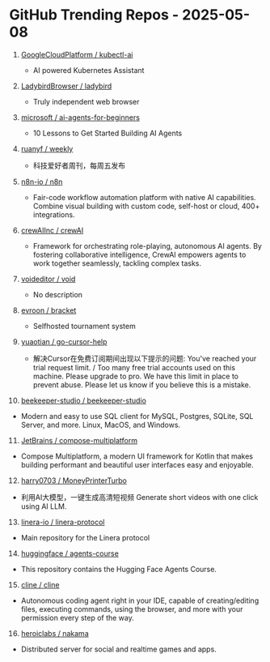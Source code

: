 # GitHub Trending Repos - 2025-05-08

1. [GoogleCloudPlatform /    kubectl-ai](https://github.com/GoogleCloudPlatform/kubectl-ai)
   - AI powered Kubernetes Assistant

2. [LadybirdBrowser /    ladybird](https://github.com/LadybirdBrowser/ladybird)
   - Truly independent web browser

3. [microsoft /    ai-agents-for-beginners](https://github.com/microsoft/ai-agents-for-beginners)
   - 10 Lessons to Get Started Building AI Agents

4. [ruanyf /    weekly](https://github.com/ruanyf/weekly)
   - 科技爱好者周刊，每周五发布

5. [n8n-io /    n8n](https://github.com/n8n-io/n8n)
   - Fair-code workflow automation platform with native AI capabilities. Combine visual building with custom code, self-host or cloud, 400+ integrations.

6. [crewAIInc /    crewAI](https://github.com/crewAIInc/crewAI)
   - Framework for orchestrating role-playing, autonomous AI agents. By fostering collaborative intelligence, CrewAI empowers agents to work together seamlessly, tackling complex tasks.

7. [voideditor /    void](https://github.com/voideditor/void)
   - No description

8. [evroon /    bracket](https://github.com/evroon/bracket)
   - Selfhosted tournament system

9. [yuaotian /    go-cursor-help](https://github.com/yuaotian/go-cursor-help)
   - 解决Cursor在免费订阅期间出现以下提示的问题: You've reached your trial request limit. / Too many free trial accounts used on this machine. Please upgrade to pro. We have this limit in place to prevent abuse. Please let us know if you believe this is a mistake.

10. [beekeeper-studio /    beekeeper-studio](https://github.com/beekeeper-studio/beekeeper-studio)
   - Modern and easy to use SQL client for MySQL, Postgres, SQLite, SQL Server, and more. Linux, MacOS, and Windows.

11. [JetBrains /    compose-multiplatform](https://github.com/JetBrains/compose-multiplatform)
   - Compose Multiplatform, a modern UI framework for Kotlin that makes building performant and beautiful user interfaces easy and enjoyable.

12. [harry0703 /    MoneyPrinterTurbo](https://github.com/harry0703/MoneyPrinterTurbo)
   - 利用AI大模型，一键生成高清短视频 Generate short videos with one click using AI LLM.

13. [linera-io /    linera-protocol](https://github.com/linera-io/linera-protocol)
   - Main repository for the Linera protocol

14. [huggingface /    agents-course](https://github.com/huggingface/agents-course)
   - This repository contains the Hugging Face Agents Course.

15. [cline /    cline](https://github.com/cline/cline)
   - Autonomous coding agent right in your IDE, capable of creating/editing files, executing commands, using the browser, and more with your permission every step of the way.

16. [heroiclabs /    nakama](https://github.com/heroiclabs/nakama)
   - Distributed server for social and realtime games and apps.

